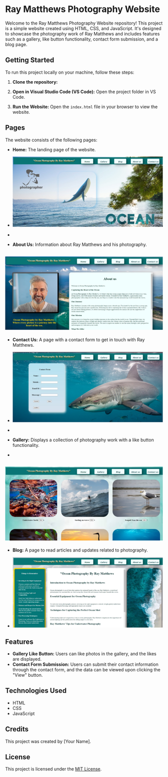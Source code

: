 # Ray Matthews Photography Website

Welcome to the Ray Matthews Photography Website repository! This project is a simple website created using HTML, CSS, and JavaScript. It's designed to showcase the photography work of Ray Matthews and includes features such as a gallery, like button functionality, contact form submission, and a blog page.

## Getting Started

To run this project locally on your machine, follow these steps:

1. **Clone the repository:** 


2. **Open in Visual Studio Code (VS Code):**
Open the project folder in VS Code.

3. **Run the Website:**
Open the `index.html` file in your browser to view the website.

## Pages

The website consists of the following pages:







- **Home:** The landing page of the website.

- ![Home Page](https://github.com/Amatullah-53/Photo_Gallery/blob/my-new-branch/WhatsApp%20Image%202024-04-28%20at%2016.55.41_516b1c62.jpg)

- 
- **About Us:** Information about Ray Matthews and his photography.

![About Us Page](https://github.com/Amatullah-53/Photo_Gallery/blob/my-new-branch/WhatsApp%20Image%202024-04-28%20at%2016.56.37_e38130c5.jpg)
- 
- **Contact Us:** A page with a contact form to get in touch with Ray Matthews.

- ![Contact Us Page](https://github.com/Amatullah-53/Photo_Gallery/blob/my-new-branch/WhatsApp%20Image%202024-04-28%20at%2016.56.52_401f2b07.jpg)

- 
- **Gallery:** Displays a collection of photography work with a like button functionality.
- 
![Gallery Page](https://github.com/Amatullah-53/Photo_Gallery/blob/my-new-branch/WhatsApp%20Image%202024-04-28%20at%2016.56.06_8d1b0186.jpg)
- 
- **Blog:** A page to read articles and updates related to photography.

- ![Blog Page](https://github.com/Amatullah-53/Photo_Gallery/blob/my-new-branch/WhatsApp%20Image%202024-04-28%20at%2016.56.21_74b3d5d6.jpg)

## Features

- **Gallery Like Button:** Users can like photos in the gallery, and the likes are displayed.
- **Contact Form Submission:** Users can submit their contact information through the contact form, and the data can be viewed upon clicking the "View" button.

## Technologies Used

- HTML
- CSS
- JavaScript

## Credits

This project was created by [Your Name].

## License

This project is licensed under the [MIT License](LICENSE).
